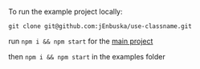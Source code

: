 To run the example project locally:

```git clone git@github.com:jEnbuska/use-classname.git```

run ```npm i && npm start``` for the [main project](https://github.com/jEnbuska/use-classname)

then ```npm i && npm start``` in the examples folder
